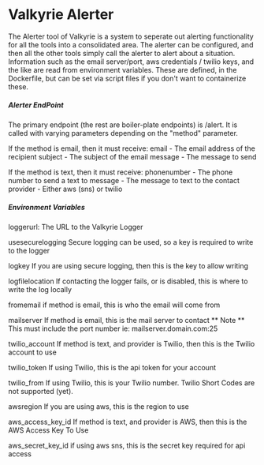# Valkyrie Alerter

The Alerter tool of Valkyrie is a system to seperate out alerting functionality for all the tools into a consolidated area.  The alerter can be configured, and then all the other tools
simply call the alerter to alert about a situation.  Information such as the email server/port, aws credentials / twilio keys, and the like are read from environment variables.  These
are defined, in the Dockerfile, but can be set via script files if you don't want to containerize these.

##### Alerter EndPoint
The primary endpoint (the rest are boiler-plate endpoints) is /alert.  It is called with varying parameters depending on the "method" parameter.

If the method is email, then it must receive:
email   - The email address of the recipient
subject - The subject of the email
message - The message to send
 
If the method is text, then it must receive:
phonenumber - The phone number to send a text to
message     - The message to text to the contact
provider    - Either aws (sns) or twilio


##### Environment Variables 
loggerurl:
The URL to the Valkyrie Logger  

usesecurelogging
Secure logging can be used, so a key is required to write to the logger

logkey
If you are using secure logging, then this is the key to allow writing

logfilelocation
If contacting the logger fails, or is disabled, this is where to write the log locally

fromemail
if method is email, this is who the email will come from 

mailserver
If method is email, this is the mail server to contact
** Note ** This must include the port number ie: mailserver.domain.com:25 

twilio_account
If method is text, and provider is Twilio, then this is the Twilio account to use

twilio_token
If using Twilio, this is the api token for your account 

twilio_from
If using Twilio, this is your Twilio number. Twilio Short Codes are not supported (yet).


awsregion
If you are using aws, this is the region to use

aws_access_key_id
If method is text, and provider is AWS, then this is the AWS Access Key To Use 

aws_secret_key_id
if using aws sns, this is the secret key required for api access 

